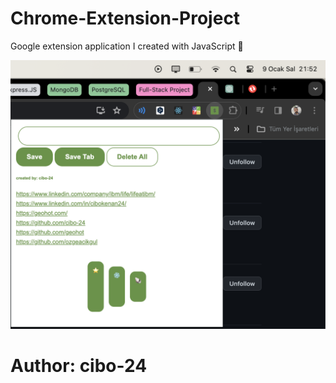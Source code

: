 # Chrome-Extension-Project
Google extension application I created with JavaScript 🌟


<img src="./chrome-extension.png" alt="project-gif">

# Author: cibo-24